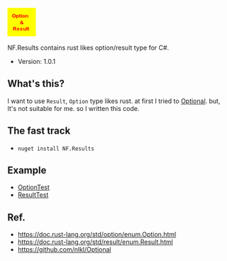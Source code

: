 ![NF.Results](https://raw.githubusercontent.com/netpyoung/NF.Results/master/icon/Icon.png)

NF.Results contains rust likes option/result type for C#.

* Version: 1.0.1

## What's this?
I want to use `Result`, `Option` type likes rust.
at first I tried to [Optional](https://github.com/nlkl/Optional).
but, It's not suitable for me. so I written this code.

## The fast track
* `nuget install NF.Results`

## Example
* [OptionTest](https://github.com/netpyoung/NF.Results/blob/master/NF.Results/NFTest.Results/OptionTest.cs)
* [ResultTest](https://github.com/netpyoung/NF.Results/blob/master/NF.Results/NFTest.Results/ResultTest.cs)

## Ref.
* https://doc.rust-lang.org/std/option/enum.Option.html
* https://doc.rust-lang.org/std/result/enum.Result.html
* https://github.com/nlkl/Optional

